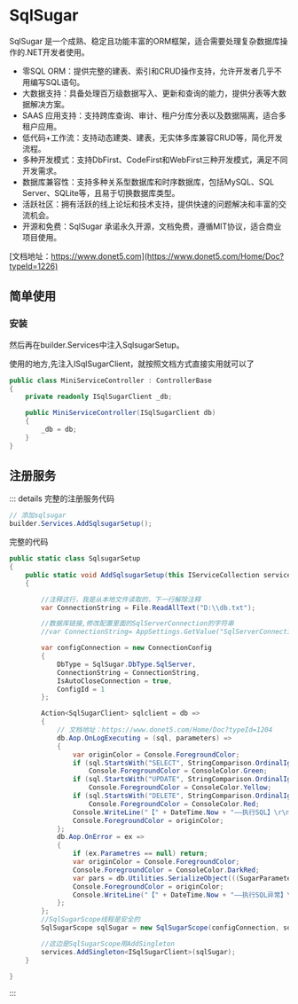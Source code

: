 # SqlSugar

SqlSugar 是一个成熟、稳定且功能丰富的ORM框架，适合需要处理复杂数据库操作的.NET开发者使用。

- 零SQL ORM：提供完整的建表、索引和CRUD操作支持，允许开发者几乎不用编写SQL语句。
- 大数据支持：具备处理百万级数据写入、更新和查询的能力，提供分表等大数据解决方案。
- SAAS 应用支持：支持跨库查询、审计、租户分库分表以及数据隔离，适合多租户应用。
- 低代码+工作流：支持动态建类、建表，无实体多库兼容CRUD等，简化开发流程。
- 多种开发模式：支持DbFirst、CodeFirst和WebFirst三种开发模式，满足不同开发需求。
- 数据库兼容性：支持多种关系型数据库和时序数据库，包括MySQL、SQL Server、SQLite等，且易于切换数据库类型。
- 活跃社区：拥有活跃的线上论坛和技术支持，提供快速的问题解决和丰富的交流机会。
- 开源和免费：SqlSugar 承诺永久开源，文档免费，遵循MIT协议，适合商业项目使用。

 [文档地址：https://www.donet5.com](https://www.donet5.com/Home/Doc?typeId=1226)

## 简单使用

### 安装

 > <PackageReference Include="SqlSugarCore" Version="5.1.4.128" />

然后再在builder.Services中注入SqlsugarSetup。

使用的地方,先注入ISqlSugarClient，就按照文档方式直接实用就可以了

```csharp
public class MiniServiceController : ControllerBase
{
    private readonly ISqlSugarClient _db;

    public MiniServiceController(ISqlSugarClient db)
    {
        _db = db;
    }
}
```

## 注册服务

::: details 完整的注册服务代码

 ```csharp
// 添加sqlsugar
builder.Services.AddSqlsugarSetup();
```

完整的代码

```csharp
public static class SqlsugarSetup
{
    public static void AddSqlsugarSetup(this IServiceCollection services)
    {

        //注释这行，我是从本地文件读取的，下一行解除注释
        var ConnectionString = File.ReadAllText("D:\\db.txt");

        //数据库链接,修改配置里面的SqlServerConnection的字符串
        //var ConnectionString= AppSettings.GetValue("SqlServerConnection");

        var configConnection = new ConnectionConfig
        {
            DbType = SqlSugar.DbType.SqlServer,
            ConnectionString = ConnectionString,
            IsAutoCloseConnection = true,
            ConfigId = 1
        };

        Action<SqlSugarClient> sqlclient = db =>
        {
            // 文档地址：https://www.donet5.com/Home/Doc?typeId=1204
            db.Aop.OnLogExecuting = (sql, parameters) =>
            {
                var originColor = Console.ForegroundColor;
                if (sql.StartsWith("SELECT", StringComparison.OrdinalIgnoreCase))
                    Console.ForegroundColor = ConsoleColor.Green;
                if (sql.StartsWith("UPDATE", StringComparison.OrdinalIgnoreCase) || sql.StartsWith("INSERT", StringComparison.OrdinalIgnoreCase))
                    Console.ForegroundColor = ConsoleColor.Yellow;
                if (sql.StartsWith("DELETE", StringComparison.OrdinalIgnoreCase))
                    Console.ForegroundColor = ConsoleColor.Red;
                Console.WriteLine("【" + DateTime.Now + "——执行SQL】\r\n" + UtilMethods.GetSqlString(db.CurrentConnectionConfig.DbType, sql, parameters) + "\r\n");
                Console.ForegroundColor = originColor;               
            };
            db.Aop.OnError = ex =>
            {
                if (ex.Parametres == null) return;
                var originColor = Console.ForegroundColor;
                Console.ForegroundColor = ConsoleColor.DarkRed;
                var pars = db.Utilities.SerializeObject(((SugarParameter[])ex.Parametres).ToDictionary(it => it.ParameterName, it => it.Value));
                Console.ForegroundColor = originColor;
                Console.WriteLine("【" + DateTime.Now + "——执行SQL异常】\r\n" + pars +" \r\n");
            };         
        }; 
        //SqlSugarScope线程是安全的
        SqlSugarScope sqlSugar = new SqlSugarScope(configConnection, sqlclient);

        //这边是SqlSugarScope用AddSingleton
        services.AddSingleton<ISqlSugarClient>(sqlSugar);
    }

}
```

:::
